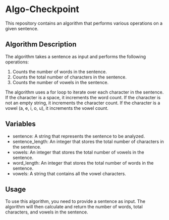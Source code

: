 # Algo-Checkpoint

This repository contains an algorithm that performs various operations on a given sentence.

## Algorithm Description

The algorithm takes a sentence as input and performs the following operations:

1. Counts the number of words in the sentence.
2. Counts the total number of characters in the sentence.
3. Counts the number of vowels in the sentence.

The algorithm uses a for loop to iterate over each character in the sentence. If the character is a space, it increments the word count. If the character is not an empty string, it increments the character count. If the character is a vowel (a, e, i, o, u), it increments the vowel count.

## Variables

- sentence: A string that represents the sentence to be analyzed.
- sentence_length: An integer that stores the total number of characters in the sentence.
- vowels: An integer that stores the total number of vowels in the sentence.
- word_length: An integer that stores the total number of words in the sentence.
- vowels: A string that contains all the vowel characters.

## Usage

To use this algorithm, you need to provide a sentence as input. The algorithm will then calculate and return the number of words, total characters, and vowels in the sentence.

